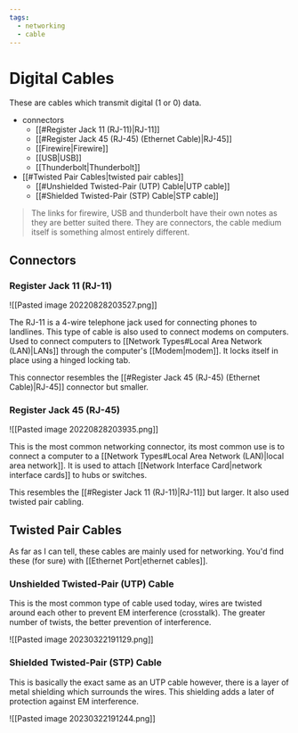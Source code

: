 ```yaml
---
tags:
  - networking
  - cable
---
```

# Digital Cables

These are cables which transmit digital (1 or 0) data.

- connectors
	- [[#Register Jack 11 (RJ-11)|RJ-11]]
	- [[#Register Jack 45 (RJ-45) (Ethernet Cable)|RJ-45]]
	- [[Firewire|Firewire]]
	- [[USB|USB]]
	- [[Thunderbolt|Thunderbolt]]
- [[#Twisted Pair Cables|twisted pair cables]]
	- [[#Unshielded Twisted-Pair (UTP) Cable|UTP cable]]
	- [[#Shielded Twisted-Pair (STP) Cable|STP cable]]

>The links for firewire, USB and thunderbolt have their own notes as they are better suited there. They are connectors, the cable medium itself is something almost entirely different.

## Connectors

### Register Jack 11 (RJ-11)

![[Pasted image 20220828203527.png]]

The RJ-11 is a 4-wire telephone jack used for connecting phones to landlines. This type of cable is also used to connect modems on computers. Used to connect computers to [[Network Types#Local Area Network (LAN)|LANs]] through the computer's [[Modem|modem]]. It locks itself in place using a hinged locking tab.

This connector resembles the [[#Register Jack 45 (RJ-45) (Ethernet Cable)|RJ-45]] connector but smaller.

### Register Jack 45 (RJ-45)

![[Pasted image 20220828203935.png]]

This is the most common networking connector, its most common use is to connect a computer to a [[Network Types#Local Area Network (LAN)|local area network]]. It is used to attach [[Network Interface Card|network interface cards]] to hubs or switches.

This resembles the [[#Register Jack 11 (RJ-11)|RJ-11]] but larger. It also used twisted pair cabling.

## Twisted Pair Cables

As far as I can tell, these cables are mainly used for networking. You'd find these (for sure) with [[Ethernet Port|ethernet cables]].

### Unshielded Twisted-Pair (UTP) Cable

This is the most common type of cable used today, wires are twisted around each other to prevent EM interference (crosstalk). The greater number of twists, the better prevention of interference.

![[Pasted image 20230322191129.png]]

### Shielded Twisted-Pair (STP) Cable

This is basically the exact same as an UTP cable however, there is a layer of metal shielding which surrounds the wires. This shielding adds a later of protection against EM interference.

![[Pasted image 20230322191244.png]]
